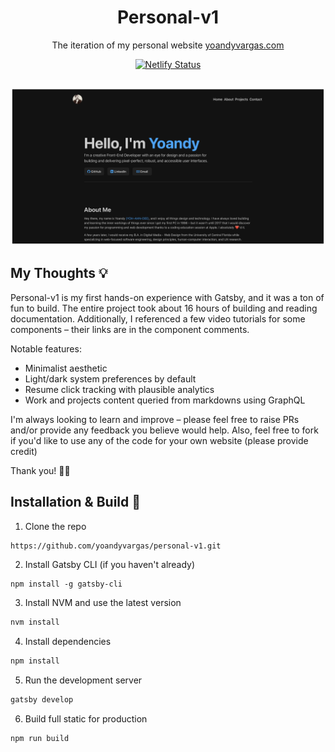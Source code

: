 <div align="center">
  <h1>Personal-v1</h1>
  <p>The iteration of my personal website <a href="https://yoandyvargas.com" target="_blank">yoandyvargas.com</a></p>
</div>
<div align="center">
  <a href="https://app.netlify.com/sites/lexicon-eng/deploys" target="_blank">
    <img src="https://api.netlify.com/api/v1/badges/c529fab8-a4e2-4b0a-adcb-6a91617bb7f0/deploy-status" alt="Netlify Status"/>
  </a>
</div>
<br/>
  
![demo](https://github.com/yoandyvargas/personal-v1/blob/main/src/images/demo.png)

## My Thoughts 💡

Personal-v1 is my first hands-on experience with Gatsby, and it was a ton of fun to build. The entire project took about 16 hours of building and reading documentation. Additionally, I referenced a few video tutorials for some components – their links are in the component comments.

Notable features:
* Minimalist aesthetic
* Light/dark system preferences by default
* Resume click tracking with plausible analytics
* Work and projects content queried from markdowns using GraphQL

I'm always looking to learn and improve – please feel free to raise PRs and/or provide any feedback you believe would help. Also, feel free to fork if you'd like to use any of the code for your own website (please provide credit) 

Thank you! 🙏🏻

## Installation & Build 🔨 

1. Clone the repo
```sh
https://github.com/yoandyvargas/personal-v1.git
```
2. Install Gatsby CLI (if you haven't already)
```
npm install -g gatsby-cli
```
3. Install NVM and use the latest version
```sh
nvm install
```
4. Install dependencies
```sh
npm install
```
5. Run the development server
```sh
gatsby develop
```
6. Build full static for production
```sh
npm run build
```
